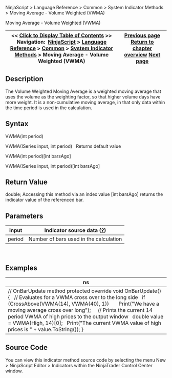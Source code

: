 ﻿
NinjaScript > Language Reference > Common > System Indicator Methods > Moving Average - Volume Weighted (VWMA)

Moving Average - Volume Weighted (VWMA)

| << [Click to Display Table of Contents](moving_average_-_volume_weight.md) >> **Navigation:**     [NinjaScript](ninjascript-1.md) > [Language Reference](language_reference_wip-1.md) > [Common](common-1.md) > [System Indicator Methods](indicators-1.md) > Moving Average - Volume Weighted (VWMA) | [Previous page](moving_average_-_variable_vma-1.md) [Return to chapter overview](indicators-1.md) [Next page](moving_average_-_weighted_wma-1.md) |
| --- | --- |
## Description
The Volume Weighted Moving Average is a weighted moving average that uses the volume as the weighting factor, so that higher volume days have more weight. It is a non-cumulative moving average, in that only data within the time period is used in the calculation. 

## Syntax
VWMA(int period)  

VWMA(ISeries<double> input, int period)
 
Returns default value  

VWMA(int period)[int barsAgo]  

VWMA(ISeries<double> input, int period)[int barsAgo]

## Return Value
double; Accessing this method via an index value [int barsAgo] returns the indicator value of the referenced bar.

## Parameters

| input | Indicator source data ([?](valid_input_data_for_indicator-1.md)) |
| --- | --- |
| period | Number of bars used in the calculation |
 
## 
## Examples

| ns |
| --- |
| // OnBarUpdate method protected override void OnBarUpdate() {    // Evaluates for a VWMA cross over to the long side    if (CrossAbove(VWMA(14), VWMA(40), 1))        Print("We have a moving average cross over long");      // Prints the current 14 period VWMA of high prices to the output window    double value = VWMA(High, 14)[0];    Print("The current VWMA value of high prices is " + value.ToString()); } |

## Source Code
You can view this indicator method source code by selecting the menu New > NinjaScript Editor > Indicators within the NinjaTrader Control Center window.
